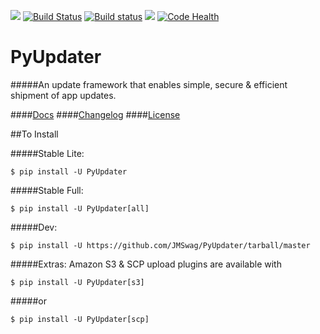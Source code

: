 [![](https://badge.fury.io/py/PyUpdater.svg)](http://badge.fury.io/py/PyUpdater)
[![Build Status](https://travis-ci.org/JMSwag/PyUpdater.svg?branch=master)](https://travis-ci.org/JMSwag/PyUpdater)
[![Build status](https://ci.appveyor.com/api/projects/status/6kex9r8i2625pw9u?svg=true)](https://ci.appveyor.com/project/JMSwag/pyupdater)
[![](https://requires.io/github/JMSwag/PyUpdater/requirements.svg?branch=master)](https://requires.io/github/JMSwag/PyUpdater/requirements/?branch=master)
[![Code Health](https://landscape.io/github/JMSwag/PyUpdater/master/landscape.svg?style=flat)](https://landscape.io/github/JMSwag/PyUpdater/master)

# PyUpdater
#####An update framework that enables simple, secure & efficient shipment of app updates.

####[Docs](http://docs.pyupdater.com)
####[Changelog](https://github.com/JMSwag/PyUpdater/blob/master/docs/changelog.md)
####[License](https://github.com/JMSwag/PyUpdater/blob/master/docs/license.md)


##To Install

#####Stable Lite:

    $ pip install -U PyUpdater

#####Stable Full:

    $ pip install -U PyUpdater[all]

#####Dev:

    $ pip install -U https://github.com/JMSwag/PyUpdater/tarball/master

#####Extras: Amazon S3 & SCP upload plugins are available with

    $ pip install -U PyUpdater[s3]

#####or

    $ pip install -U PyUpdater[scp]
